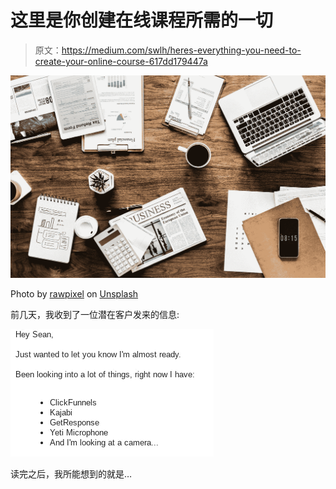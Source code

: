 # 这里是你创建在线课程所需的一切

> 原文：<https://medium.com/swlh/heres-everything-you-need-to-create-your-online-course-617dd179447a>

![](img/6d1fa1112211853189e11d9da8dbe2fc.png)

Photo by [rawpixel](https://unsplash.com/photos/-xJAb5-NJSQ?utm_source=unsplash&utm_medium=referral&utm_content=creditCopyText) on [Unsplash](https://unsplash.com/search/photos/laptop?utm_source=unsplash&utm_medium=referral&utm_content=creditCopyText)

前几天，我收到了一位潜在客户发来的信息:

![](img/0d3a74106999a75dd232bdfac6ff76cc.png)

读完之后，我所能想到的就是…